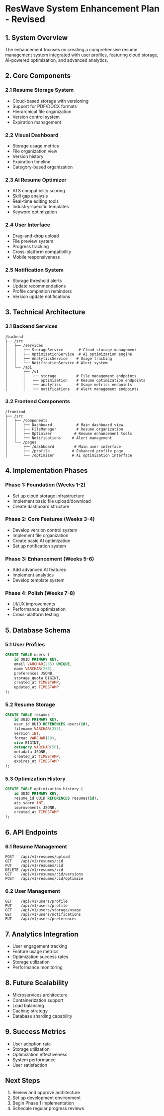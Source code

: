 # ResWave System Enhancement Plan - Revised

## 1. System Overview

The enhancement focuses on creating a comprehensive resume management system integrated with user profiles, featuring cloud storage, AI-powered optimization, and advanced analytics.

## 2. Core Components

### 2.1 Resume Storage System
- Cloud-based storage with versioning
- Support for PDF/DOCX formats
- Hierarchical file organization
- Version control system
- Expiration management

### 2.2 Visual Dashboard
- Storage usage metrics
- File organization view
- Version history
- Expiration timeline
- Category-based organization

### 2.3 AI Resume Optimizer
- ATS compatibility scoring
- Skill gap analysis
- Real-time editing tools
- Industry-specific templates
- Keyword optimization

### 2.4 User Interface
- Drag-and-drop upload
- File preview system
- Progress tracking
- Cross-platform compatibility
- Mobile responsiveness

### 2.5 Notification System
- Storage threshold alerts
- Update recommendations
- Profile completion reminders
- Version update notifications

## 3. Technical Architecture

### 3.1 Backend Services
```
/backend
├── /src
│   ├── /services
│   │   ├── StorageService       # Cloud storage management
│   │   ├── OptimizationService  # AI optimization engine
│   │   ├── AnalyticsService    # Usage tracking
│   │   └── NotificationService # Alert system
│   └── /api
│       ├── /v1
│       │   ├── storage         # File management endpoints
│       │   ├── optimization    # Resume optimization endpoints
│       │   ├── analytics       # Usage metrics endpoints
│       │   └── notifications   # Alert management endpoints
```

### 3.2 Frontend Components
```
/frontend
├── /src
│   ├── /components
│   │   ├── Dashboard           # Main dashboard view
│   │   ├── FileManager         # Resume organization
│   │   ├── Optimizer          # Resume enhancement tools
│   │   └── Notifications     # Alert management
│   └── /pages
│       ├── /dashboard         # Main user interface
│       ├── /profile          # Enhanced profile page
│       └── /optimizer        # AI optimization interface
```

## 4. Implementation Phases

### Phase 1: Foundation (Weeks 1-2)
- Set up cloud storage infrastructure
- Implement basic file upload/download
- Create dashboard structure

### Phase 2: Core Features (Weeks 3-4)
- Develop version control system
- Implement file organization
- Create basic AI optimization
- Set up notification system

### Phase 3: Enhancement (Weeks 5-6)
- Add advanced AI features
- Implement analytics
- Develop template system

### Phase 4: Polish (Weeks 7-8)
- UI/UX improvements
- Performance optimization
- Cross-platform testing

## 5. Database Schema

### 5.1 User Profiles
```sql
CREATE TABLE users (
    id UUID PRIMARY KEY,
    email VARCHAR(255) UNIQUE,
    name VARCHAR(255),
    preferences JSONB,
    storage_quota BIGINT,
    created_at TIMESTAMP,
    updated_at TIMESTAMP
);
```

### 5.2 Resume Storage
```sql
CREATE TABLE resumes (
    id UUID PRIMARY KEY,
    user_id UUID REFERENCES users(id),
    filename VARCHAR(255),
    version INT,
    format VARCHAR(10),
    size BIGINT,
    category VARCHAR(50),
    metadata JSONB,
    created_at TIMESTAMP,
    expires_at TIMESTAMP
);
```

### 5.3 Optimization History
```sql
CREATE TABLE optimization_history (
    id UUID PRIMARY KEY,
    resume_id UUID REFERENCES resumes(id),
    ats_score INT,
    improvements JSONB,
    created_at TIMESTAMP
);
```

## 6. API Endpoints

### 6.1 Resume Management
```
POST   /api/v1/resumes/upload
GET    /api/v1/resumes/:id
PUT    /api/v1/resumes/:id
DELETE /api/v1/resumes/:id
GET    /api/v1/resumes/:id/versions
POST   /api/v1/resumes/:id/optimize
```

### 6.2 User Management
```
GET    /api/v1/users/profile
PUT    /api/v1/users/profile
GET    /api/v1/users/storage/usage
GET    /api/v1/users/notifications
PUT    /api/v1/users/preferences
```

## 7. Analytics Integration

- User engagement tracking
- Feature usage metrics
- Optimization success rates
- Storage utilization
- Performance monitoring

## 8. Future Scalability

- Microservices architecture
- Containerization support
- Load balancing
- Caching strategy
- Database sharding capability

## 9. Success Metrics

- User adoption rate
- Storage utilization
- Optimization effectiveness
- System performance
- User satisfaction

## Next Steps

1. Review and approve architecture
2. Set up development environment
3. Begin Phase 1 implementation
4. Schedule regular progress reviews